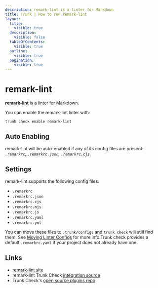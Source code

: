 ```yaml
---
description: remark-lint is a linter for Markdown
title: Trunk | How to run remark-lint
layout:
  title:
    visible: true
  description:
    visible: false
  tableOfContents:
    visible: true
  outline:
    visible: true
  pagination:
    visible: true
---
```


# remark-lint

[**remark-lint**](https://github.com/remarkjs/remark-lint#readme) is a linter for Markdown.

You can enable the remark-lint linter with:

```shell
trunk check enable remark-lint
```

## Auto Enabling

remark-lint will be auto-enabled if any of its config files are present: *`.remarkrc`, `.remarkrc.json`, `.remarkrc.cjs`*

## Settings

remark-lint supports the following config files:
* `.remarkrc`
* `.remarkrc.json`
* `.remarkrc.cjs`
* `.remarkrc.mjs`
* `.remarkrc.js`
* `.remarkrc.yaml`
* `.remarkrc.yml`

 You can move these files to `.trunk/configs` and `trunk check` will still find them. See [Moving Linter Configs](..#moving-linter-configs) for more info.Trunk check provides a default `.remarkrc.yaml` if your project does not already have one.



## Links

- [remark-lint site](https://github.com/remarkjs/remark-lint#readme)
- remark-lint Trunk Check [integration source](https://github.com/trunk-io/plugins/tree/main/linters/remark-lint)
- Trunk Check's [open source plugins repo](https://github.com/trunk-io/plugins/tree/main)

